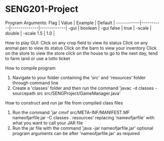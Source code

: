 # SENG201-Project

Program Arguments:
    Flag    |   Value   |   Example    |   Default   |
------------|-----------|--------------|-------------|
    -gui    |  boolean  |  -gui false  |    true     |
   -scale   |  double   |  -scale 1.5  |     1.0     |

How to play GUI:
Click on any crop field to view its status
Click on any animal pen to view its status
Click on the barn to view your inventory
Click on the store to view the store
click on the house to go to the next day, tend to farm land or use a lotto ticket


How to compile program
1. Navigate to your folder containing the 'src' and 'resources' folder through command line
2. Create a 'classes' folder and then run the command 'javac -d classes -sourcepath src src/SENGProject/GameManager.java'

How to construct and run jar file from compiled class files
1. Run the command 'jar cmvf src/META-INF/MANIFEST.MF nameofjarfile.jar -C classes . resources' replacing 'nameofjarfile' with what you want to call
   your JAR file
2. Run the jar file with the command 'java -jar nameofjarfile.jar' optional program arguments can be after 'nameofjarfile.jar' as required

 
